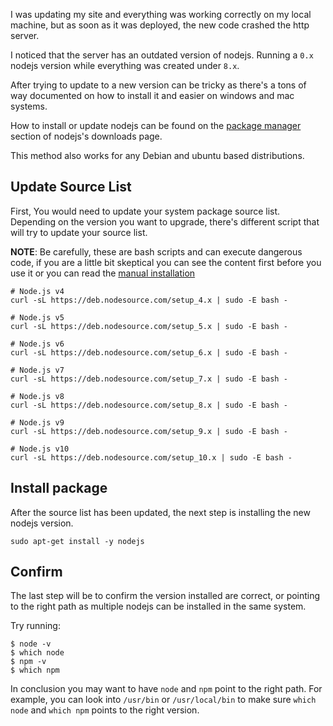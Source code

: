 I was updating my site and everything was working correctly on my local machine, but as soon as it was deployed, the new code crashed the http server.

I noticed that the server has an outdated version of nodejs. Running a `0.x` nodejs version while everything was created under `8.x`.

After trying to update to a new version can be tricky as there's a tons of way documented on how to install it and easier on windows and mac systems.

How to install or update nodejs can be found on the [package manager](https://nodejs.org/en/download/package-manager/) section of nodejs's downloads page.

This method also works for any Debian and ubuntu based distributions.

## Update Source List

First, You would need to update your system package source list. Depending on the version you want to upgrade, there's different script that will try to update your source list.

**NOTE**: Be carefully, these are bash scripts and can execute dangerous code, if you are a little bit skeptical you can see the content first before you use it or you can read the [manual installation](https://github.com/nodesource/distributions#debmanual)


```shell
# Node.js v4
curl -sL https://deb.nodesource.com/setup_4.x | sudo -E bash -

# Node.js v5
curl -sL https://deb.nodesource.com/setup_5.x | sudo -E bash -

# Node.js v6
curl -sL https://deb.nodesource.com/setup_6.x | sudo -E bash -

# Node.js v7
curl -sL https://deb.nodesource.com/setup_7.x | sudo -E bash -

# Node.js v8
curl -sL https://deb.nodesource.com/setup_8.x | sudo -E bash -

# Node.js v9
curl -sL https://deb.nodesource.com/setup_9.x | sudo -E bash -

# Node.js v10
curl -sL https://deb.nodesource.com/setup_10.x | sudo -E bash -
```

## Install package

After the source list has been updated, the next step is installing the new nodejs version.

```shell
sudo apt-get install -y nodejs
```

## Confirm

The last step will be to confirm the version installed are correct, or pointing to the right path as multiple nodejs can be installed in the same system.

Try running:

```shell
$ node -v
$ which node
$ npm -v
$ which npm
```

In conclusion you may want to have `node` and `npm` point to the right path. For example, you can look into `/usr/bin` or `/usr/local/bin` to make sure `which node` and `which npm` points to the right version.